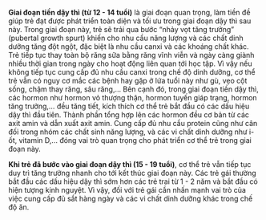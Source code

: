 **Giai đoạn tiền dậy thì (từ 12 - 14 tuổi)** là giai đoạn quan trọng, làm tiền đề giúp trẻ đạt được phát triển toàn diện và tối ưu trong giai đoạn dậy thì sau này. Trong giai đoạn này, trẻ sẽ trải qua bước “nhảy vọt tăng trưởng” (pubertal growth spurt) khiến cho nhu cầu năng lượng và các chất dinh dưỡng tăng đột ngột, đặc biệt là nhu cầu canxi và các khoáng chất khác. Trẻ tiếp tục thay toàn bộ răng sữa bằng răng vĩnh viễn và ngày càng giành nhiều thời gian trong ngày cho hoạt động liên quan tới học tập. Vì vậy nếu không tiếp tục cung cấp đủ nhu cầu canxi trong chế độ dinh dưỡng, cơ thể trẻ vẫn có nguy cơ mắc các bệnh hay gặp ở lứa tuổi này như gù, vẹo cột sống, chậm thay răng, sâu răng,… Bên cạnh đó, trong giai đoạn tiền dậy thì, các hormon như hormon vỏ thượng thận, hormon tuyến giáp trạng, hormon tăng trưởng,… đều tăng tiết, kích thích cơ thể trẻ bắt đầu có các dấu hiệu dậy thì đầu tiên. Thành phần tổng hợp lên các hormon đều cơ bản từ các axit amin và dẫn xuất axit amin. Cung cấp đủ nhu cầu protein cũng như cân đối trong nhóm các chất sinh năng lượng, và các vi chất dinh dưỡng như i-ốt, vitamin D,... đóng vai trò quan trọng cho phát triển cơ thể trẻ trong giai đoạn này.

**Khi trẻ đã bước vào giai đoạn dậy thì (15 - 19 tuổi)**, cơ thể trẻ vẫn tiếp tục duy trì tăng trưởng nhanh cho tới kết thúc giai đoạn này. Các trẻ gái thường bắt đầu các dấu hiệu dậy thì sớm hơn các trẻ trai từ 1 - 2 năm và bắt đầu có hiện tượng kinh nguyệt. Vì vậy, đối với trẻ gái cần nhấn mạnh vai trò của việc cung cấp đủ sắt hàng ngày và các vi chất dinh dưỡng khác trong chế độ ăn.